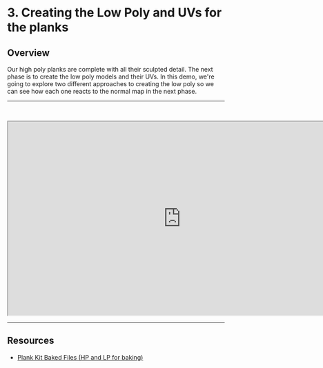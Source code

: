 # 3. Creating the Low Poly and UVs for the planks

<h2>Overview</h2>
<p>Our high poly planks are complete with all their sculpted detail. The next phase is to create the low poly models and their UVs. In this demo, we're going to explore two different approaches to creating the low poly so we can see how each one reacts to the normal map in the next phase.</p>
<hr>
<p>&nbsp;</p>
<p><iframe src="https://www.youtube.com/embed/i8lhDpkMfhE?rel=0" width="800" height="450" allowfullscreen="allowfullscreen" allow="accelerometer; autoplay; clipboard-write; encrypted-media; gyroscope; picture-in-picture"></iframe></p>
<hr>
<h2>Resources</h2>
<ul>
<li><a href="https://www.dropbox.com/s/pkmbuc5onya8ddn/PlankKit_BakeFiles.zip?dl=0">Plank Kit Baked Files (HP and LP for baking)</a></li>
</ul>